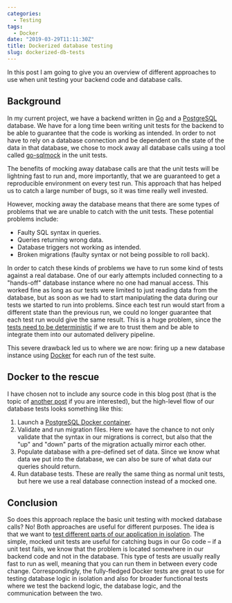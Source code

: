 ```yaml
---
categories:
  - Testing
tags:
  - Docker
date: "2019-03-29T11:11:30Z"
title: Dockerized database testing
slug: dockerized-db-tests
---
```


In this post I am going to give you an overview of different approaches to use when unit testing your backend code and database calls.

## Background

In my current project, we have a backend written in [Go](https://golang.org/) and a [PostgreSQL](https://www.postgresql.org/) database. We have for a long time been writing unit tests for the backend to be able to guarantee that the code is working as intended. In order to not have to rely on a database connection and be dependent on the state of the data in that database, we chose to mock away all database calls using a tool called [go-sqlmock](https://github.com/DATA-DOG/go-sqlmock) in the unit tests.

The benefits of mocking away database calls are that the unit tests will be lightning fast to run and, more importantly, that we are guaranteed to get a reproducible environment on every test run. This approach that has helped us to catch a large number of bugs, so it was time really well invested.

However, mocking away the database means that there are some types of problems that we are unable to catch with the unit tests. These potential problems include:

- Faulty SQL syntax in queries.
- Queries returning wrong data.
- Database triggers not working as intended.
- Broken migrations (faulty syntax or not being possible to roll back).

In order to catch these kinds of problems we have to run some kind of tests against a real database. One of our early attempts included connecting to a "hands-off" database instance where no one had manual access. This worked fine as long as our tests were limited to just reading data from the database, but as soon as we had to start manipulating the data during our tests we started to run into problems. Since each test run would start from a different state than the previous run, we could no longer guarantee that each test run would give the same result. This is a huge problem, since the [tests need to be deterministic](https://www.martinfowler.com/articles/nonDeterminism.html) if we are to trust them and be able to integrate them into our automated delivery pipeline.

This severe drawback led us to where we are now: firing up a new database instance using [Docker](https://www.docker.com/) for each run of the test suite.

## Docker to the rescue

I have chosen not to include any source code in this blog post (that is the topic of [another post](/e2e-tests-with-docker-compose/) if you are interested), but the high-level flow of our database tests looks something like this:

1. Launch a [PostgreSQL Docker container](https://docs.docker.com/samples/library/postgres/).
2. Validate and run migration files. Here we have the chance to not only validate that the syntax in our migrations is correct, but also that the "up" and "down" parts of the migration actually mirror each other.
3. Populate database with a pre-defined set of data. Since we know what data we put into the database, we can also be sure of what data our queries should return.
4. Run database tests. These are really the same thing as normal unit tests, but here we use a real database connection instead of a mocked one.

## Conclusion

So does this approach replace the basic unit testing with mocked database calls? No! Both approaches are useful for different purposes. The idea is that we want to [test different parts of our application in isolation](http://wiki.c2.com/?UnitTestIsolation). The simple, mocked unit tests are useful for catching bugs in our Go code – if a unit test fails, we know that the problem is located somewhere in our backend code and not in the database. This type of tests are usually really fast to run as well, meaning that you can run them in between every code change. Correspondingly, the fully-fledged Docker tests are great to use for testing database logic in isolation and also for broader functional tests where we test the backend logic, the database logic, and the communication between the two.
